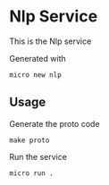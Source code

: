 # Nlp Service

This is the Nlp service

Generated with

```
micro new nlp
```

## Usage

Generate the proto code

```
make proto
```

Run the service

```
micro run .
```